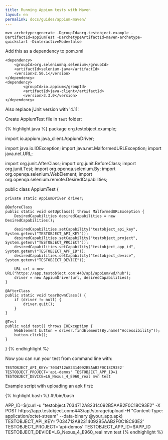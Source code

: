 ```yaml
---
title: Running Appium tests with Maven
layout: en
permalink: docs/guides/appium-maven/
---  
```


    mvn archetype:generate -DgroupId=org.testobject.example -DartifactId=appiumTest -DarchetypeArtifactId=maven-archetype-quickstart -DinteractiveMode=false

Add this as a dependency to pom.xml

    <dependency>
	    <groupId>org.seleniumhq.selenium</groupId>
	    <artifactId>selenium-java</artifactId>
	    <version>2.50.1</version>
    </dependency>
    <dependency>
            <groupId>io.appium</groupId>
            <artifactId>java-client</artifactId>
            <version>3.3.0</version>
    </dependency>

Also replace jUnit version with '4.11'.  

Create AppiumTest file in `test` folder:  

{% highlight java %}
package org.testobject.example;

import io.appium.java_client.AppiumDriver;

import java.io.IOException;
import java.net.MalformedURLException;
import java.net.URL;

import org.junit.AfterClass;
import org.junit.BeforeClass;
import org.junit.Test;
import org.openqa.selenium.By;
import org.openqa.selenium.WebElement;
import org.openqa.selenium.remote.DesiredCapabilities;

public class AppiumTest {

	private static AppiumDriver driver;
	
	@BeforeClass
	public static void setUpClass() throws MalformedURLException {
		DesiredCapabilities desiredCapabilities = new DesiredCapabilities();
		
		desiredCapabilities.setCapability("testobject_api_key", System.getenv("TESTOBJECT_API_KEY"));
		desiredCapabilities.setCapability("testobject_project", System.getenv("TESTOBJECT_PROJECT"));
		desiredCapabilities.setCapability("testobject_app_id", System.getenv("TESTOBJECT_APP_ID"));
		desiredCapabilities.setCapability("testobject_device", System.getenv("TESTOBJECT_DEVICE"));		

		URL url = new URL("https://app.testobject.com:443/api/appium/wd/hub");
		driver = new AppiumDriver(url, desiredCapabilities);		
	}
	
	@AfterClass
	public static void tearDownClass() {
		if (driver != null) {				
			driver.quit();
		}			
	}
	
	@Test
	public void test() throws IOException {
		WebElement button = driver.findElement(By.name("Accessibility"));
		button.click();
	}

}
{% endhighlight %}

Now you can run your test from command line with:  
  
    TESTOBJECT_API_KEY='7034712A82314092B5AAB2F0C18C93E2' TESTOBJECT_PROJECT='api-demos' TESTOBJECT_APP_ID=1 TESTOBJECT_DEVICE=LG_Nexus_4_E960_real mvn test  


Example script with uploading an apk first:  

{% highlight bash %}
#!/bin/bash

APP_ID=$(curl -u "testobject:7034712A82314092B5AAB2F0C18C93E2" -X POST https://app.testobject.com:443/api/storage/upload -H "Content-Type: application/octet-stream" --data-binary @your_app.apk)
TESTOBJECT_API_KEY='7034712A82314092B5AAB2F0C18C93E2' TESTOBJECT_PROJECT='api-demos' TESTOBJECT_APP_ID=$APP_ID TESTOBJECT_DEVICE=LG_Nexus_4_E960_real mvn test
{% endhighlight %}



